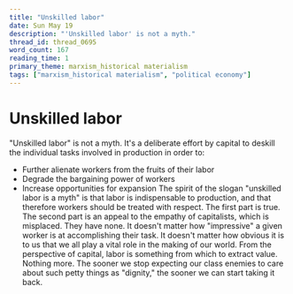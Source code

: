 ```yaml
---
title: "Unskilled labor"
date: Sun May 19
description: "'Unskilled labor' is not a myth."
thread_id: thread_0695
word_count: 167
reading_time: 1
primary_theme: marxism_historical materialism
tags: ["marxism_historical materialism", "political economy"]
---
```


# Unskilled labor

"Unskilled labor" is not a myth. It's a deliberate effort by capital to deskill the individual tasks involved in production in order to:

- Further alienate workers from the fruits of their labor
- Degrade the bargaining power of workers
- Increase opportunities for expansion The spirit of the slogan "unskilled labor is a myth" is that labor is indispensable to production, and that therefore workers should be treated with respect. The first part is true. The second part is an appeal to the empathy of capitalists, which is misplaced. They have none. It doesn't matter how "impressive" a given worker is at accomplishing their task. It doesn't matter how obvious it is to us that we all play a vital role in the making of our world. From the perspective of capital, labor is something from which to extract value. Nothing more. The sooner we stop expecting our class enemies to care about such petty things as "dignity," the sooner we can start taking it back.